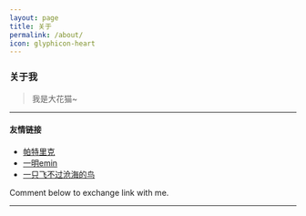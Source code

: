 ```yaml
---
layout: page
title: 关于
permalink: /about/
icon: glyphicon-heart
---
```


### 关于我

>我是大花猫~
 
---

#### 友情链接

- [帕特里克](http://dev2patrick.com/) 
- [一明emin](http://fanofdemo.github.io/) 
- [一只飞不过沧海的鸟](http://www.aimeow.com) 

Comment below to exchange link with me.  

---
